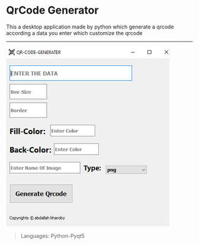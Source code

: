 # QrCode Generator
This a desktop application made by python which generate a qrcode according a data you enter which customize the qrcode

---
![](des.png)
> Languages: Python-Pyqt5